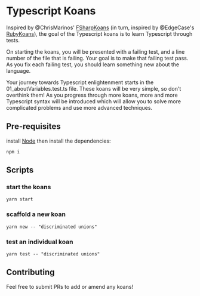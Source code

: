 # Typescript Koans

Inspired by @ChrisMarinos' [FSharpKoans](https://github.com/ChrisMarinos/FSharpKoans) (in turn, inspired by @EdgeCase's [RubyKoans](https://github.com/edgecase/ruby_koans)), the goal of the Typescript koans is to learn Typescript through tests.

On starting the koans, you will be presented with a failing test, and a line number of the file that is failing. Your goal is to make that failing test pass. As you fix each failing test, you should learn something new about the language.

Your journey towards Typescript enlightenment starts in the 01_aboutVariables.test.ts file. These koans will be very simple, so don't overthink them! As you progress through more koans, more and more Typescript syntax will be introduced which will allow you to solve more complicated problems and use more advanced techniques.

## Pre-requisites

install [Node](https://nodejs.org/en/)
then install the dependencies:

```shell
npm i
```

## Scripts

### start the koans

```shell
yarn start
```

### scaffold a new koan

```shell
yarn new -- "discriminated unions"
```

### test an individual koan

```shell
yarn test -- "discriminated unions"
```

## Contributing

Feel free to submit PRs to add or amend any koans!
